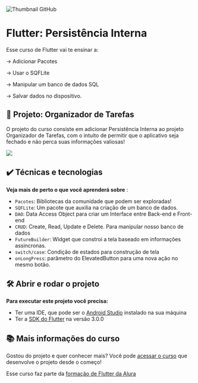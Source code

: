 ![Thumbnail GitHub](https://raw.githubusercontent.com/alura-cursos/alura_flutter_curso_3/main/Card%20Persist%C3%AAncia.png)

# Flutter: Persistência Interna

Esse curso de Flutter vai te ensinar a: 

-> Adicionar Pacotes

-> Usar o SQFLite

-> Manipular um banco de dados SQL

-> Salvar dados no dispositivo.

## 🔨 Projeto: Organizador de Tarefas

O projeto do curso consiste em adicionar Persistência Interna ao projeto Organizador de Tarefas, com o intuito de permitir que o aplicativo seja fechado e não perca suas informações valiosas!

![](https://raw.githubusercontent.com/alura-cursos/alura_flutter_curso_3/main/flutter3V1_gif.gif)

## ✔️ Técnicas e tecnologias

**Veja mais de perto o que você aprenderá sobre** :
- `Pacotes`: Bibliotecas da comunidade que podem ser exploradas!
- `SQFLite`: Um pacote que auxilia na criação de um banco de dados.
- `DAO`: Data Access Object para criar um Interface entre Back-end e Front-end
- `CRUD`: Create, Read, Update e Delete. Para manipular nosso banco de dados
- `FutureBuilder`: Widget que constroi a tela baseado em informações assincronas.
- `switch/case`: Condição de estados para construção de tela
- `onLongPress`: parâmetro do ElevatedButton para uma nova ação no mesmo botão.
 


## 🛠️ Abrir e rodar o projeto

**Para executar este projeto você precisa:**

- Ter uma IDE, que pode ser o  [Android Studio](https://developer.android.com/) instalado na sua máquina
- Ter a [SDK do Flutter](https://docs.flutter.dev/get-started/install) na versão 3.0.0


## 📚 Mais informações do curso

Gostou do projeto e quer conhecer mais? Você pode [acessar o curso]() que desenvolve o projeto desde o começo!

Esse curso faz parte da [formação de Flutter da Alura](https://cursos.alura.com.br/formacao-flutter)
